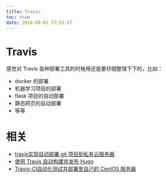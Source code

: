 ```yaml
---
title: Travis
toc: true
date: 2018-08-01 17:53:17
---
```


# Travis

感觉对 Travis 各种部署工具的时候用还是要仔细整理下下的，比如：

- docker 的部署
- 机器学习项目的部署
- flask 项目的自动部署
- 静态网页的自动部署
- 等等




# 相关

- [travis实现自动部署 git 项目到私有云服务器](https://github.com/roy-k/roy-k.github.io/issues/7)
- [使用 Travis 自动构建并发布 Hugo](https://blog.csdn.net/u014291497/article/details/80879319)
- [Travis-CI自动化测试并部署至自己的 CentOS 服务器](https://juejin.im/post/5a9e1a5751882555712bd8e1)
